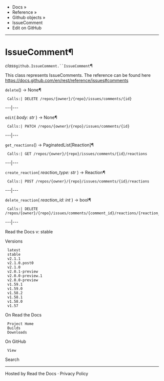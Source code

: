 

  * Docs »
  * Reference »
  * Github objects »
  * IssueComment
  * Edit on GitHub

* * *

# IssueComment¶

_class_`github.IssueComment.``IssueComment`¶

    

This class represents IssueComments. The reference can be found here https://docs.github.com/en/rest/reference/issues#comments

`delete`() → None¶

     Calls:| DELETE /repos/{owner}/{repo}/issues/comments/{id}  
---|---  
  
`edit`( _body: str_ ) → None¶

     Calls:| PATCH /repos/{owner}/{repo}/issues/comments/{id}  
---|---  
  
`get_reactions`() → PaginatedList[Reaction]¶

     Calls:| GET /repos/{owner}/{repo}/issues/comments/{id}/reactions  
---|---  
  
`create_reaction`( _reaction_type: str_ ) → Reaction¶

     Calls:| POST /repos/{owner}/{repo}/issues/comments/{id}/reactions  
---|---  
  
`delete_reaction`( _reaction_id: int_ ) → bool¶

     Calls:| DELETE /repos/{owner}/{repo}/issues/comments/{comment_id}/reactions/{reaction_id}  
---|---  
  
Read the Docs v: stable

Versions

     latest
     stable
     v2.1.1
     v2.1.0.post0
     v2.1.0
     v2.0.1-preview
     v2.0.0-preview.1
     v2.0.0-preview
     v1.59.1
     v1.59.0
     v1.58.2
     v1.58.1
     v1.58.0
     v1.57

On Read the Docs

     Project Home
     Builds
     Downloads

On GitHub

     View

Search

    

* * *

Hosted by Read the Docs ·  Privacy Policy

